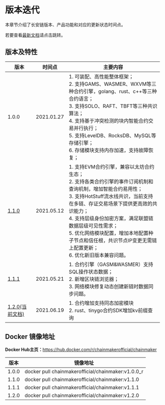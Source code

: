 # 版本迭代

本章节介绍了长安链版本、产品功能和对应的更新状态时间点。

若要查看[最新文档](https://docs.chainmaker.org.cn)请点击跳转。

## 版本及特性

| 版本                  | 时间点       | 主要内容                   |
| -------------------- | -------- | -------------------- |
| 1.0.0                  | 2021.01.27     | 1. 可装配、高性能整体框架；<br>2. 支持GAMS、WASMER、WXVM等三种合约引擎，golang、rust、c++等三种合约语言；<br>3. 支持SOLO、RAFT、TBFT等三种共识算法；<br>4. 支持基于冲突检测的块内智能合约交易并行执行；<br>5. 支持LevelDB、RocksDB、MySQL等存储引擎；<br>6. 存储模块支持内存加速，支持故障恢复；     |
| [1.1.0](https://docs.chainmaker.org.cn/v1.1.0/html/index.html) | 2021.05.12 | 1. 支持EVM合约引擎，兼容以太坊合约生态；<br/>2. 支持各类合约引擎的事件订阅机制和查询机制，增加智能合约易用性；<br/>3. 支持HotStuff流水线共识，当前支持在多链、存证交易场景下提供更高效的共识能力；<br/>4. 支持层级身份加密方案，满足联盟链数据层级可见性需求；<br/>5. 优化网络模块配置，增加本地配置种子节点和信任根，共识节点IP变更无需链上配置更新；<br/>6. 优化新旧版本兼容问题。 |
| [1.1.1](https://docs.chainmaker.org.cn/v1.1.1/html/index.html) |  2021.05.21 |  1. 合约引擎（GASM&WASMER）支持SQL操作状态数据；<br/>2. 新增区块链浏览器；<br/>3. 网络模块修复动态创建新链时数据同步问题。|
| [1.2.0(当前文档)](https://docs.chainmaker.org.cn/) | 2021.06.19 | 1. 合约增加支持同态加密模块<br>2. rust、tinygo合约SDK增加kv前缀查询 |


## Docker 镜像地址

**Docker Hub主页：**<a href="https://hub.docker.com/r/chainmakerofficial/chainmaker" target="_blank">https://hub.docker.com/r/chainmakerofficial/chainmaker</a>


| 版本  | 镜像地址                                           |
| ----- | -------------------------------------------------- |
| 1.0.0 | docker pull chainmakerofficial/chainmaker:v1.0.0_r |
| 1.1.0 | docker pull chainmakerofficial/chainmaker:v1.1.0   |
| 1.1.1 | docker pull chainmakerofficial/chainmaker:v1.1.1   |
| 1.2.0 | docker pull chainmakerofficial/chainmaker:v1.2.0   |
<br><br>